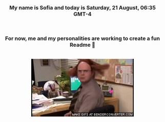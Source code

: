 


<div align="center">
<h3 >My name is Sofia and today is Saturday, 21 August, 06:35 GMT-4</h3><br>
<h3 >For now, me and my personalities are working to create a fun Readme 👋
</h3><br>
<img src='img/dwight.gif' alt='working...'/>
</div>
